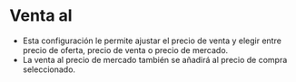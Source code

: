 # **Venta al**

- Esta configuración le permite ajustar el precio de venta y elegir entre precio de oferta, precio de venta o precio de mercado.
- La venta al precio de mercado también se añadirá al precio de compra seleccionado.